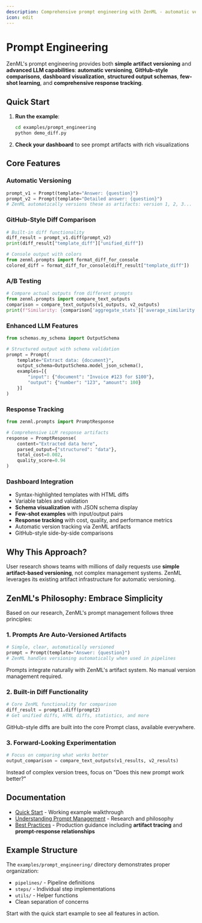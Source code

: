 ```yaml
---
description: Comprehensive prompt engineering with ZenML - automatic versioning, structured output schemas, few-shot learning, response tracking, and rich dashboard visualization.
icon: edit
---
```


# Prompt Engineering

ZenML's prompt engineering provides both **simple artifact versioning** and **advanced LLM capabilities**: **automatic versioning**, **GitHub-style comparisons**, **dashboard visualization**, **structured output schemas**, **few-shot learning**, and **comprehensive response tracking**.

## Quick Start

1. **Run the example**:
   ```bash
   cd examples/prompt_engineering
   python demo_diff.py
   ```

2. **Check your dashboard** to see prompt artifacts with rich visualizations

## Core Features

### Automatic Versioning
```python
prompt_v1 = Prompt(template="Answer: {question}")
prompt_v2 = Prompt(template="Detailed answer: {question}")
# ZenML automatically versions these as artifacts: version 1, 2, 3...
```

### GitHub-Style Diff Comparison
```python
# Built-in diff functionality
diff_result = prompt_v1.diff(prompt_v2)
print(diff_result["template_diff"]["unified_diff"])

# Console output with colors
from zenml.prompts import format_diff_for_console
colored_diff = format_diff_for_console(diff_result["template_diff"])
```

### A/B Testing
```python
# Compare actual outputs from different prompts
from zenml.prompts import compare_text_outputs
comparison = compare_text_outputs(v1_outputs, v2_outputs)
print(f"Similarity: {comparison['aggregate_stats']['average_similarity']:.1%}")
```

### Enhanced LLM Features
```python
from schemas.my_schema import OutputSchema

# Structured output with schema validation
prompt = Prompt(
    template="Extract data: {document}",
    output_schema=OutputSchema.model_json_schema(),
    examples=[{
        "input": {"document": "Invoice #123 for $100"},
        "output": {"number": "123", "amount": 100}
    }]
)
```

### Response Tracking
```python
from zenml.prompts import PromptResponse

# Comprehensive LLM response artifacts
response = PromptResponse(
    content="Extracted data here",
    parsed_output={"structured": "data"},
    total_cost=0.002,
    quality_score=0.94
)
```

### Dashboard Integration
- Syntax-highlighted templates with HTML diffs
- Variable tables and validation
- **Schema visualization** with JSON schema display
- **Few-shot examples** with input/output pairs
- **Response tracking** with cost, quality, and performance metrics
- Automatic version tracking via ZenML artifacts
- GitHub-style side-by-side comparisons

## Why This Approach?

User research shows teams with millions of daily requests use **simple artifact-based versioning**, not complex management systems. ZenML leverages its existing artifact infrastructure for automatic versioning.

## ZenML's Philosophy: Embrace Simplicity

Based on our research, ZenML's prompt management follows three principles:

### 1. **Prompts Are Auto-Versioned Artifacts**

```python
# Simple, clear, automatically versioned
prompt = Prompt(template="Answer: {question}")
# ZenML handles versioning automatically when used in pipelines
```

Prompts integrate naturally with ZenML's artifact system. No manual version management required.

### 2. **Built-in Diff Functionality**

```python
# Core ZenML functionality for comparison
diff_result = prompt1.diff(prompt2)
# Get unified diffs, HTML diffs, statistics, and more
```

GitHub-style diffs are built into the core Prompt class, available everywhere.

### 3. **Forward-Looking Experimentation**

```python
# Focus on comparing what works better
output_comparison = compare_text_outputs(v1_results, v2_results)
```

Instead of complex version trees, focus on "Does this new prompt work better?"


## Documentation

* [Quick Start](quick-start.md) - Working example walkthrough
* [Understanding Prompt Management](understanding-prompt-management.md) - Research and philosophy  
* [Best Practices](best-practices.md) - Production guidance including **artifact tracing** and **prompt-response relationships**

## Example Structure

The `examples/prompt_engineering/` directory demonstrates proper organization:
- `pipelines/` - Pipeline definitions
- `steps/` - Individual step implementations
- `utils/` - Helper functions
- Clean separation of concerns

Start with the quick start example to see all features in action.